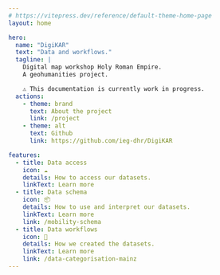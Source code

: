 ```yaml
---
# https://vitepress.dev/reference/default-theme-home-page
layout: home

hero:
  name: "DigiKAR"
  text: "Data and workflows."
  tagline: |
    Digital map workshop Holy Roman Empire.
    A geohumanities project.

    ⚠️ This documentation is currently work in progress.
  actions:
    - theme: brand
      text: About the project
      link: /project
    - theme: alt
      text: Github
      link: https://github.com/ieg-dhr/DigiKAR

features:
  - title: Data access
    icon: ☁️
    details: How to access our datasets.
    linkText: Learn more
  - title: Data schema
    icon: 📦
    details: How to use and interpret our datasets.
    linkText: Learn more
    link: /mobility-schema
  - title: Data workflows
    icon: 🔧
    details: How we created the datasets.
    linkText: Learn more
    link: /data-categorisation-mainz
---
```


